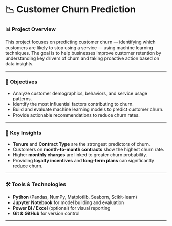 # 📉 Customer Churn Prediction

### 📊 Project Overview
This project focuses on predicting customer churn — identifying which customers are likely to stop using a service — using machine learning techniques. The goal is to help businesses improve customer retention by understanding key drivers of churn and taking proactive action based on data insights.

---

### 🎯 Objectives
- Analyze customer demographics, behaviors, and service usage patterns.  
- Identify the most influential factors contributing to churn.  
- Build and evaluate machine learning models to predict customer churn.  
- Provide actionable recommendations to reduce churn rates.

---

### 🧠 Key Insights
- **Tenure** and **Contract Type** are the strongest predictors of churn.  
- Customers on **month-to-month contracts** show the highest churn rate.  
- Higher **monthly charges** are linked to greater churn probability.  
- Providing **loyalty incentives** and **long-term plans** can significantly reduce churn.

---

### 🛠️ Tools & Technologies
- **Python** (Pandas, NumPy, Matplotlib, Seaborn, Scikit-learn)  
- **Jupyter Notebook** for model building and evaluation  
- **Power BI / Excel** (optional) for visual reporting  
- **Git & GitHub** for version control  

---


